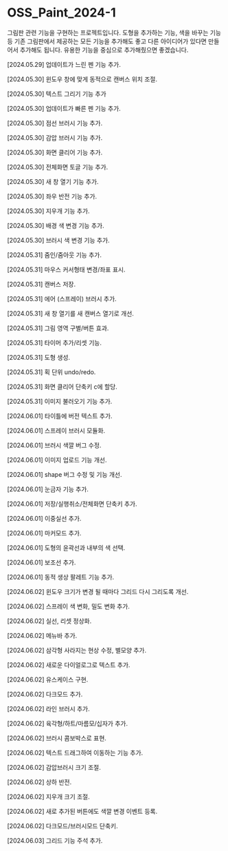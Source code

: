 # OSS_Paint_2024-1

그림판 관련 기능을 구현하는 프로젝트입니다. 도형을 추가하는 기능, 색을 바꾸는 기능 등 기존 그림판에서 제공하는 모든 기능을 추가해도 좋고 다른 아이디어가 있다면 만들어서 추가해도 됩니다. 유용한 기능을 중심으로 추가해줬으면 좋겠습니다.

[2024.05.29] 업데이트가 느린 펜 기능 추가.

[2024.05.30] 윈도우 창에 맞게 동적으로 캔버스 위치 조절.

[2024.05.30] 텍스트 그리기 기능 추가

[2024.05.30] 업데이트가 빠른 펜 기능 추가.

[2024.05.30] 점선 브러시 기능 추가.

[2024.05.30] 감압 브러시 기능 추가.

[2024.05.30] 화면 클리어 기능 추가.

[2024.05.30] 전체화면 토글 기능 추가.

[2024.05.30] 새 창 열기 기능 추가.

[2024.05.30] 좌우 반전 기능 추가.

[2024.05.30] 지우개 기능 추가.

[2024.05.30] 배경 색 변경 기능 추가.

[2024.05.30] 브러시 색 변경 기능 추가.

[2024.05.31] 줌인/줌아웃 기능 추가.

[2024.05.31] 마우스 커서형태 변경/좌표 표시.

[2024.05.31] 캔버스 저장.

[2024.05.31] 에어 (스프레이) 브러시 추가.

[2024.05.31] 새 창 열기를 새 캔버스 열기로 개선.

[2024.05.31] 그림 영역 구별/버튼 효과.

[2024.05.31] 타이머 추가/리셋 기능.

[2024.05.31] 도형 생성.

[2024.05.31] 획 단위 undo/redo.

[2024.05.31] 화면 클리어 단축키 c에 할당.

[2024.05.31] 이미지 불러오기 기능 추가.

[2024.06.01] 타이틀에 버전 텍스트 추가.

[2024.06.01] 스프레이 브러시 모듈화.

[2024.06.01] 브러시 색깔 버그 수정.

[2024.06.01] 이미지 업로드 기능 개선.

[2024.06.01] shape 버그 수정 및 기능 개선.

[2024.06.01] 눈금자 기능 추가.

[2024.06.01] 저장/실행취소/전체화면 단축키 추가.

[2024.06.01] 이중실선 추가.

[2024.06.01] 마커모드 추가.

[2024.06.01] 도형의 윤곽선과 내부의 색 선택.

[2024.06.01] 보조선 추가.

[2024.06.01] 동적 생상 팔레트 기능 추가.

[2024.06.02] 윈도우 크기가 변경 될 때마다 그리드 다시 그리도록 개선.

[2024.06.02] 스프레이 색 변화, 밀도 변화 추가.

[2024.06.02] 실선, 리셋 정상화.

[2024.06.02] 메뉴바 추가.

[2024.06.02] 삼각형 사라지는 현상 수정, 별모양 추가.

[2024.06.02] 새로운 다이얼로그로 텍스트 추가.

[2024.06.02] 유스케이스 구현.

[2024.06.02] 다크모드 추가.

[2024.06.02] 라인 브러시 추가.

[2024.06.02] 육각형/하트/마름모/십자가 추가.

[2024.06.02] 브러시 콤보박스로 표현.

[2024.06.02] 텍스트 드래그하여 이동하는 기능 추가.

[2024.06.02] 감압브러시 크기 조절.

[2024.06.02] 상하 반전.

[2024.06.02] 지우개 크기 조절.

[2024.06.02] 새로 추가된 버튼에도 색깔 변경 이벤트 등록.

[2024.06.02] 다크모드/브러시모드 단축키.

[2024.06.03] 그리드 기능 주석 추가.